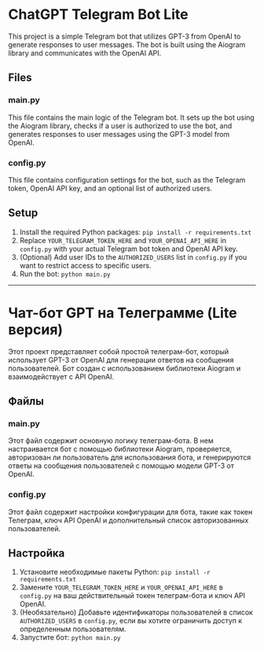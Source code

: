 # ChatGPT Telegram Bot Lite

This project is a simple Telegram bot that utilizes GPT-3 from OpenAI to generate responses to user messages. The bot is built using the Aiogram library and communicates with the OpenAI API.

## Files

### main.py

This file contains the main logic of the Telegram bot. It sets up the bot using the Aiogram library, checks if a user is authorized to use the bot, and generates responses to user messages using the GPT-3 model from OpenAI.

### config.py

This file contains configuration settings for the bot, such as the Telegram token, OpenAI API key, and an optional list of authorized users.

## Setup

1. Install the required Python packages: `pip install -r requirements.txt`
2. Replace `YOUR_TELEGRAM_TOKEN_HERE` and `YOUR_OPENAI_API_HERE` in `config.py` with your actual Telegram bot token and OpenAI API key.
3. (Optional) Add user IDs to the `AUTHORIZED_USERS` list in `config.py` if you want to restrict access to specific users.
4. Run the bot: `python main.py`

---

# Чат-бот GPT на Телеграмме (Lite версия)

Этот проект представляет собой простой телеграм-бот, который использует GPT-3 от OpenAI для генерации ответов на сообщения пользователей. Бот создан с использованием библиотеки Aiogram и взаимодействует с API OpenAI.

## Файлы

### main.py

Этот файл содержит основную логику телеграм-бота. В нем настраивается бот с помощью библиотеки Aiogram, проверяется, авторизован ли пользователь для использования бота, и генерируются ответы на сообщения пользователей с помощью модели GPT-3 от OpenAI.

### config.py

Этот файл содержит настройки конфигурации для бота, такие как токен Телеграм, ключ API OpenAI и дополнительный список авторизованных пользователей.

## Настройка

1. Установите необходимые пакеты Python: `pip install -r requirements.txt`
2. Замените `YOUR_TELEGRAM_TOKEN_HERE` и `YOUR_OPENAI_API_HERE` в `config.py` на ваш действительный токен телеграм-бота и ключ API OpenAI.
3. (Необязательно) Добавьте идентификаторы пользователей в список `AUTHORIZED_USERS` в `config.py`, если вы хотите ограничить доступ к определенным пользователям.
4. Запустите бот: `python main.py`